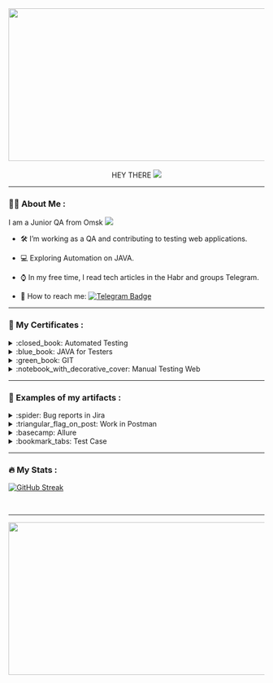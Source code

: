 <div id="header" align="center">
  <img src="https://media.giphy.com/media/dWesBcTLavkZuG35MI/giphy.gif" width="600" height="300"/>
 
  HEY THERE 
  <img src="https://media.giphy.com/media/hvRJCLFzcasrR4ia7z/giphy.gif" width="30px"/>
  </div>

---

### :man_technologist: About Me :

I am a Junior QA from Omsk <img src="https://media.giphy.com/media/WUlplcMpOCEmTGBtBW/giphy.gif" width="30">

- :hammer_and_wrench:  I’m working as a QA and contributing to testing web applications.
  
- :computer: Exploring Automation on JAVA.

- :watch: In my free time, I read tech articles in the Habr and groups Telegram.

- :iphone: How to reach me: [![Telegram Badge](https://img.shields.io/badge/Telegram-blue?style=for-the-badge&logo=telegram&logoColor=white)](https://t.me/AlekseyKhot)

---

### :briefcase: My Certificates :
 </details>
<details><summary>:closed_book: Automated Testing</summary> 

![Серт4](https://github.com/Lesha55-90/Lesha55-90/assets/141206848/08713c19-67bc-4636-8b50-01459a686449)


</details>

 </details>
<details><summary>:blue_book: JAVA for Testers</summary> 

![Серт3](https://github.com/Lesha55-90/Lesha55-90/assets/141206848/3e3262f3-e616-44b0-9417-8a4e2835d6f5)


</details>

 </details>
<details><summary>:green_book: GIT</summary> 

![Серт2](https://github.com/Lesha55-90/Lesha55-90/assets/141206848/8deb2791-248e-42eb-9e44-8851612c5f12)


</details>

 </details>
<details><summary>:notebook_with_decorative_cover: Manual Testing Web</summary> 

![Серт](https://github.com/Lesha55-90/Lesha55-90/assets/141206848/2bd09f6c-95f0-4fe7-b86d-d0c1ca1fe65e)


</details>

---

### :memo: Examples of my artifacts :
 </details>
<details><summary>:spider: Bug reports in Jira</summary> 

![Jira - invalid all](https://github.com/Lesha55-90/Lesha55-90/assets/141206848/1b6f98f1-f0f7-4a30-8137-6a3e2ea5803a)

![Jira поисковое значение](https://github.com/Lesha55-90/Lesha55-90/assets/141206848/1f9ca6aa-5059-4000-b46b-aa9e371b2288)

![Jira регистрац опция](https://github.com/Lesha55-90/Lesha55-90/assets/141206848/ffd8581b-eae5-4194-9e2b-2d05d142ad63)




</details>


</details>
<details><summary>:triangular_flag_on_post: Work in Postman</summary>   

![П1](https://github.com/Lesha55-90/Lesha55-90/assets/141206848/9b1576ad-32fc-46d1-8d50-bfa63c18776e)

![П2](https://github.com/Lesha55-90/Lesha55-90/assets/141206848/14b1751a-e13e-4ebb-b976-7b7d93f0ea27)

![П3](https://github.com/Lesha55-90/Lesha55-90/assets/141206848/6d695ccb-5652-449c-b312-f2ddf7409a78)


</details>

</details>
<details><summary>:basecamp: Allure</summary>

![Allure](https://github.com/Lesha55-90/Lesha55-90/assets/141206848/b8d03256-1313-4758-b292-ef91686a2f84)

</details>

</details>
<details><summary>:bookmark_tabs: Test Case</summary>
  <div id="badges">
    <a href="https://docs.google.com/spreadsheets/d/1Ek_CuNGHJ70uDI_edm9Ug-79CpPt_AewDU2Sz3DF_vg/edit#gid=0">
  <img src="https://github.com/devicons/devicon/blob/master/icons/googlecloud/googlecloud-original.svg" width="70"/>
       </a>
  </div>

</details>

---

### :fire: My Stats :


[![GitHub Streak](http://github-readme-streak-stats.herokuapp.com?user=Lesha55-90&theme=dark&background=000000)](https://git.io/streak-stats)

<div id="badges">
  <img src="https://komarev.com/ghpvc/?username=Lesha55-90&style=flat-square&color=blue" alt=""/>
</div>

---

<div align="center">
  <img src=https://media.giphy.com/media/2WuHHWbGt3fY4/giphy.gif width="1000" height="300"/>
</div>




